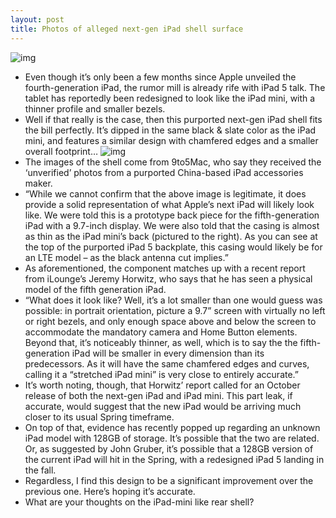 ```yaml
---
layout: post
title: Photos of alleged next-gen iPad shell surface
---
```

![img](http://media.idownloadblog.com/wp-content/uploads/2013/01/ipad59to5mac.png)
* Even though it’s only been a few months since Apple unveiled the fourth-generation iPad, the rumor mill is already rife with iPad 5 talk. The tablet has reportedly been redesigned to look like the iPad mini, with a thinner profile and smaller bezels.
* Well if that really is the case, then this purported next-gen iPad shell fits the bill perfectly. It’s dipped in the same black & slate color as the iPad mini, and features a similar design with chamfered edges and a smaller overall footprint…
![img](http://media.idownloadblog.com/wp-content/uploads/2013/01/ipad52-9to5mac.png)
* The images of the shell come from 9to5Mac, who say they received the ‘unverified’ photos from a purported China-based iPad accessories maker.
* “While we cannot confirm that the above image is legitimate, it does provide a solid representation of what Apple’s next iPad will likely look like. We were told this is a prototype back piece for the fifth-generation iPad with a 9.7-inch display. We were also told that the casing is almost as thin as the iPad mini’s back (pictured to the right). As you can see at the top of the purported iPad 5 backplate, this casing would likely be for an LTE model – as the black antenna cut implies.”
* As aforementioned, the component matches up with a recent report from iLounge’s Jeremy Horwitz, who says that he has seen a physical model of the fifth generation iPad.
* “What does it look like? Well, it’s a lot smaller than one would guess was possible: in portrait orientation, picture a 9.7” screen with virtually no left or right bezels, and only enough space above and below the screen to accommodate the mandatory camera and Home Button elements. Beyond that, it’s noticeably thinner, as well, which is to say the the fifth-generation iPad will be smaller in every dimension than its predecessors. As it will have the same chamfered edges and curves, calling it a “stretched iPad mini” is very close to entirely accurate.”
* It’s worth noting, though, that Horwitz’ report called for an October release of both the next-gen iPad and iPad mini. This part leak, if accurate, would suggest that the new iPad would be arriving much closer to its usual Spring timeframe.
* On top of that, evidence has recently popped up regarding an unknown iPad model with 128GB of storage. It’s possible that the two are related. Or, as suggested by John Gruber, it’s possible that a 128GB version of the current iPad will hit in the Spring, with a redesigned iPad 5 landing in the fall.
* Regardless, I find this design to be a significant improvement over the previous one. Here’s hoping it’s accurate.
* What are your thoughts on the iPad-mini like rear shell?

